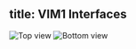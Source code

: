 title: VIM1 Interfaces
---


![Top view](/images/vim1/vim_interfaces_top.png)
![Bottom view](/images/vim1/vim_interfaces_bot.png)
